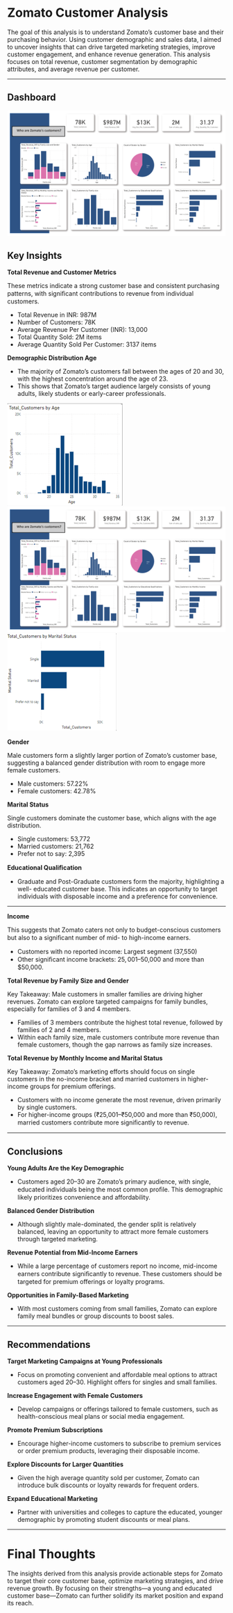 # Zomato Customer Analysis

The goal of this analysis is to understand Zomato’s customer base and their purchasing behavior. Using customer demographic and sales data, I aimed to uncover insights that can drive targeted marketing strategies, improve customer engagement, and enhance revenue generation. This analysis focuses on total revenue, customer segmentation by demographic attributes, and average revenue per customer.

---

## Dashboard
![Zomato Dashboard](https://github.com/Parkerjcow/Data_projects_Tripleten/blob/07e083d1db271c9f1ccf489447858529d44bfbe2/Zamato%20Customer%20Analysis%20Dashboard.png)


## Key Insights

**Total Revenue and Customer Metrics**

These metrics indicate a strong customer base and consistent purchasing patterns, with
signiﬁcant contributions to revenue from individual customers.
- Total Revenue in INR: 987M
- Number of Customers: 78K
- Average Revenue Per Customer (INR): 13,000
- Total Quantity Sold: 2M items
- Average Quantity Sold Per Customer: 3137 items


**Demographic Distribution Age**

- The majority of Zomato’s customers fall between the ages of 20 and 30, with the highest concentration around the age of 23.
- This shows that Zomato’s target audience largely consists of young adults, likely students or early-career professionals.

![Demographics](https://github.com/Parkerjcow/Data_projects_Tripleten/blob/Zomato-Customer-Analysis/images/Demographic%20Distribution.png) ![Marriage](https://github.com/Parkerjcow/Data_projects_Tripleten/blob/07e083d1db271c9f1ccf489447858529d44bfbe2/Zamato%20Customer%20Analysis%20Dashboard.png)
![Demographics](https://github.com/Parkerjcow/Data_projects_Tripleten/blob/Zomato-Customer-Analysis/images/Marital%20Status.png)

**Gender**

Male customers form a slightly larger portion of Zomato’s customer base, suggesting a balanced gender distribution with room to engage more female customers.
- Male customers: 57.22%
- Female customers: 42.78%


 

**Marital Status**

Single customers dominate the customer base, which aligns with the age distribution.
- Single customers: 53,772
- Married customers: 21,762
- Prefer not to say: 2,395



**Educational Qualiﬁcation**

- Graduate and Post-Graduate customers form the majority, highlighting a well- educated customer base. This indicates an opportunity to target individuals with disposable income and a preference for convenience.

---

**Income**

This suggests that Zomato caters not only to budget-conscious customers but also to a signiﬁcant number of mid- to high-income earners.
- Customers with no reported income: Largest segment (37,550)
- Other signiﬁcant income brackets: $25,001–$50,000 and more than $50,000.


**Total Revenue by Family Size and Gender**

Key Takeaway: Male customers in smaller families are driving higher revenues. Zomato can explore targeted campaigns for family bundles, especially for families of 3 and 4 members.

- Families of 3 members contribute the highest total revenue, followed by families of 2 and 4 members.
- Within each family size, male customers contribute more revenue than female customers, though the gap narrows as family size increases.



**Total Revenue by Monthly Income and Marital Status**

Key Takeaway: Zomato’s marketing efforts should focus on single customers in the no-income bracket and married customers in higher-income groups for premium offerings.

- Customers with no income generate the most revenue, driven primarily by single customers.
- For higher-income groups (₹25,001–₹50,000 and more than ₹50,000), married customers contribute more signiﬁcantly to revenue.

---

## Conclusions

**Young Adults Are the Key Demographic**

- Customers aged 20–30 are Zomato’s primary audience, with single, educated individuals being the most common proﬁle. This demographic likely prioritizes convenience and affordability.

**Balanced Gender Distribution**

- Although slightly male-dominated, the gender split is relatively balanced, leaving an opportunity to attract more female customers through targeted marketing.

**Revenue Potential from Mid-Income Earners**

- While a large percentage of customers report no income, mid-income earners contribute signiﬁcantly to revenue. These customers should be targeted for premium offerings or loyalty programs.

**Opportunities in Family-Based Marketing**

- With most customers coming from small families, Zomato can explore family meal bundles or group discounts to boost sales.


---

## Recommendations

**Target Marketing Campaigns at Young Professionals**

- Focus on promoting convenient and affordable meal options to attract customers aged 20–30. Highlight offers for singles and small families.

**Increase Engagement with Female Customers**

- Develop campaigns or offerings tailored to female customers, such as health-conscious meal plans or social media engagement.

**Promote Premium Subscriptions**

- Encourage higher-income customers to subscribe to premium services or order premium products, leveraging their disposable income.

**Explore Discounts for Larger Quantities**

- Given the high average quantity sold per customer, Zomato can introduce bulk discounts or loyalty rewards for frequent orders.

**Expand Educational Marketing**

- Partner with universities and colleges to capture the educated, younger demographic by promoting student discounts or meal plans.

---

# Final Thoughts

The insights derived from this analysis provide actionable steps for Zomato to target their core customer base, optimize marketing strategies, and drive revenue growth. By focusing on their strengths—a young and educated customer base—Zomato can further solidify its market position and expand its reach.

